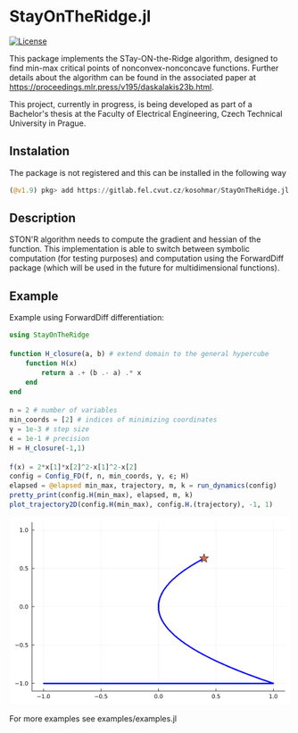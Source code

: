 # StayOnTheRidge.jl
[![License](https://img.shields.io/badge/License-MIT-blue.svg)](https://gitlab.fel.cvut.cz/kosohmar/StayOnTheRidge.jl/-/blob/main/LICENSE)

This package implements the STay-ON-the-Ridge algorithm, designed to find min-max critical points of nonconvex-nonconcave functions. Further details about the algorithm can be found in the associated paper at https://proceedings.mlr.press/v195/daskalakis23b.html.

This project, currently in progress, is being developed as part of a Bachelor's thesis at the Faculty of Electrical Engineering, Czech Technical University in Prague.

## Instalation
The package is not registered and this can be installed in the following way

```julia
(@v1.9) pkg> add https://gitlab.fel.cvut.cz/kosohmar/StayOnTheRidge.jl
```

## Description
STON'R algorithm needs to compute the gradient and hessian of the function. This implementation is able to switch between symbolic computation (for testing purposes) and computation using the ForwardDiff package (which will be used in the future for multidimensional functions).

## Example
Example using ForwardDiff differentiation:

```julia
using StayOnTheRidge

function H_closure(a, b) # extend domain to the general hypercube
    function H(x)
        return a .+ (b .- a) .* x
    end
end

n = 2 # number of variables
min_coords = [2] # indices of minimizing coordinates
γ = 1e-3 # step size
ϵ = 1e-1 # precision
H = H_closure(-1,1)

f(x) = 2*x[1]*x[2]^2-x[1]^2-x[2]
config = Config_FD(f, n, min_coords, γ, ϵ; H)
elapsed = @elapsed min_max, trajectory, m, k = run_dynamics(config)
pretty_print(config.H(min_max), elapsed, m, k)
plot_trajectory2D(config.H(min_max), config.H.(trajectory), -1, 1)
```

<p align="center">
  <img src="imgs/trajectory_plot.png">
</p>

For more examples see examples/examples.jl

